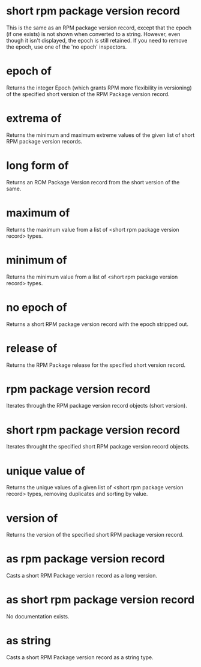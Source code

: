 # short rpm package version record

This is the same as an RPM package version record, except that the epoch (if one exists) is not shown when converted to a string. However, even though it isn&#39;t displayed, the epoch is still retained. If you need to remove the epoch, use one of the &#39;no epoch&#39; inspectors.

# epoch of <short rpm package version record>

Returns the integer Epoch (which grants RPM more flexibility in versioning) of the specified short version of the RPM Package version record.

# extrema of <short rpm package version record>

Returns the minimum and maximum extreme values of the given list of short RPM package version records.

# long form of <short rpm package version record>

Returns an ROM Package Version record from the short version of the same.

# maximum of <short rpm package version record>

Returns the maximum value from a list of &lt;short rpm package version record&gt; types.

# minimum of <short rpm package version record>

Returns the minimum value from a list of &lt;short rpm package version record&gt; types.

# no epoch of <short rpm package version record>

Returns a short RPM package version record with the epoch stripped out.

# release of <short rpm package version record>

Returns the RPM Package release for the specified short version record.

# rpm package version record <short rpm package version record>

Iterates through the RPM package version record objects (short version).

# short rpm package version record <short rpm package version record>

Iterates throught the specified short RPM package version record objects.

# unique value of <short rpm package version record>

Returns the unique values of a given list of &lt;short rpm package version record&gt; types, removing duplicates and sorting by value.

# version of <short rpm package version record>

Returns the version of the specified short RPM package version record.

# <short rpm package version record> as rpm package version record

Casts a short RPM Package version record as a long version.

# <short rpm package version record> as short rpm package version record

No documentation exists.

# <short rpm package version record> as string

Casts a short RPM Package version record as a string type.
